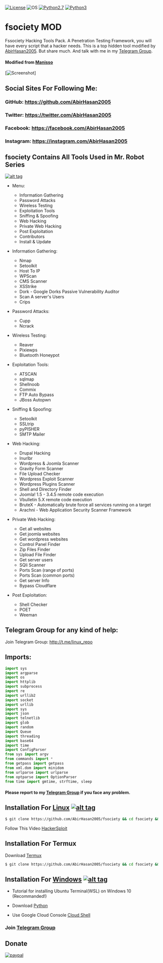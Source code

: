 [![License](https://img.shields.io/badge/License-MIT-blue.svg?style=flat-square)](https://github.com/AbirHasan2005/fsociety/blob/master/LICENSE) ![OS](https://img.shields.io/badge/Tested%20On-Linux%20|%20OSX%20|%20Windows%20|%20Android-yellowgreen.svg?style=flat-square) [![Python2.7](https://img.shields.io/badge/Python-2.7-green.svg?style=flat-square)](https://www.python.org/downloads/release/python-2714/) [![Python3](https://img.shields.io/badge/Python-3-green.svg?style=flat-square)](https://github.com/CRO-THEHACKER/fsociety3)

# fsociety MOD
Fssociety Hacking Tools Pack. A Penetration Testing Framework, you will have every script that a hacker needs. This is a top hidden tool modified by [AbirHasan2005](https://github.com/AbirHasan2005). But share much. And talk with me in my [Telegram Group](http://t.me/linux_repo).

#### Modified from [Manisso](https://github.com/Manisso/fsociety)

[![Screenshot](https://github.com/AbirHasan2005/blob/master/capture.png)]

## Social Sites For Following Me:
### GitHub: https://github.com/AbirHasan2005
### Twitter: https://twitter.com/AbirHasan2005
### Facebook: https://facebook.com/AbirHasan2005
### Instagram: https://instagram.com/AbirHasan2005

## fsociety Contains All Tools Used in Mr. Robot Series
[![alt tag](http://nikolaskama.me/content/images/2016/07/mr-robot-1.gif)](https://wikipedia.org/wiki/Mr._Robot)

- Menu:
	- Information Gathering
	- Password Attacks
	- Wireless Testing
	- Exploitation Tools
	- Sniffing & Spoofing
	- Web Hacking
	- Private Web Hacking
	- Post Exploitation
	- Contributors
	- Install & Update


- Information Gathering:
	- Nmap
	- Setoolkit
	- Host To IP
	- WPScan
	- CMS Scanner
	- XSStrike
	- Dork - Google Dorks Passive Vulnerability Auditor
	- Scan A server's Users
	- Crips

- Password Attacks:
	- Cupp
	- Ncrack

- Wireless Testing:
	- Reaver
	- Pixiewps
	- Bluetooth Honeypot

- Exploitation Tools:
	- ATSCAN
	- sqlmap
	- Shellnoob
	- Commix
	- FTP Auto Bypass
	- JBoss Autopwn

- Sniffing & Spoofing:
	- Setoolkit
	- SSLtrip
	- pyPISHER
	- SMTP Mailer

- Web Hacking:
	- Drupal Hacking
	- Inurlbr
	- Wordpress & Joomla Scanner
	- Gravity Form Scanner
	- File Upload Checker
	- Wordpress Exploit Scanner
	- Wordpress Plugins Scanner
	- Shell and Directory Finder
	- Joomla! 1.5 - 3.4.5 remote code execution
	- Vbulletin 5.X remote code execution
	- BruteX - Automatically brute force all services running on a target
	- Arachni - Web Application Security Scanner Framework

- Private Web Hacking:
	- Get all websites
	- Get joomla websites
	- Get wordpress websites
	- Control Panel Finder
	- Zip Files Finder
	- Upload File Finder
	- Get server users
	- SQli Scanner
	- Ports Scan (range of ports)
	- Ports Scan (common ports)
	- Get server Info
	- Bypass Cloudflare

- Post Exploitation:
	- Shell Checker
	- POET
	- Weeman


## Telegram Group for any kind of help:
Join Telegram Group: http://t.me/linux_repo

## Imports:
```python
import sys
import argparse
import os
import httplib
import subprocess
import re
import urllib2
import socket
import urllib
import sys
import json
import telnetlib
import glob
import random
import Queue
import threading
import base64
import time
import ConfigParser
from sys import argv
from commands import *
from getpass import getpass
from xml.dom import minidom
from urlparse import urlparse
from optparse import OptionParser
from time import gmtime, strftime, sleep
```
#### Please report to my [Telegram Group](http://t.me/linux_repo) if you face any problem.

## Installation For [Linux](https://wikipedia.org/wiki/Linux) [![alt tag](http://icons.iconarchive.com/icons/dakirby309/simply-styled/32/OS-Linux-icon.png)](https://fr.wikipedia.org/wiki/Linux)

```bash
$ git clone https://github.com/AbirHasan2005/fsociety && cd fsociety && bash install.sh && fsociety
```

Follow This Video [HackerSploit](https://www.youtube.com/watch?v=t3uYpMrK2EU)

## Installation For Termux
Download [Termux](https://play.google.com/store/apps/details?id=com.termux)

```bash
$ git clone https://github.com/AbirHasan2005/fsociety && cd fsociety && bash install.sh && fsociety
```

## Installation For [Windows](https://wikipedia.org/wiki/Microsoft_Windows) [![alt tag](http://icons.iconarchive.com/icons/yootheme/social-bookmark/32/social-windows-button-icon.png)](https://fr.wikipedia.org/wiki/Microsoft_Windows)

- Tutorial for installing Ubuntu Terminal(WSL) on Windows 10 (Recommanded!)

- Download [Python](https://www.python.org/downloads/release/python-2714/)

- Use Google Cloud Console [Cloud Shell](https://console.cloud.google.com/cloudshell/editor?project=&pli=1&shellonly=true)

### Join [Telegram Group](http://t.me/linux_repo)
 
## Donate
[![paypal](https://www.paypalobjects.com/en_US/i/btn/btn_donateCC_LG.gif)](https://paypal.me/AbirHasan2005)
